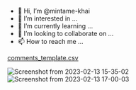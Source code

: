 - 👋 Hi, I’m @mintame-khai
- 👀 I’m interested in ...
- 🌱 I’m currently learning ...
- 💞️ I’m looking to collaborate on ...
- 📫 How to reach me ...

<!---
mintame-khai/mintame-khai is a ✨ special ✨ repository because its `README.md` (this file) appears on your GitHub profile.
You can click the Preview link to take a look at your changes.
--->



[comments_template.csv](https://github.com/mintame-khai/mintame-khai/files/10431193/comments_template.csv)


![Screenshot from 2023-02-13 15-35-02](https://user-images.githubusercontent.com/114974081/218409633-0435c815-2ca7-44d4-8727-89908e3fb0f9.png)
![Screenshot from 2023-02-13 17-00-03](https://user-images.githubusercontent.com/114974081/218427699-2fb72faa-08ba-44fb-83f7-512b86d91b8d.png)

